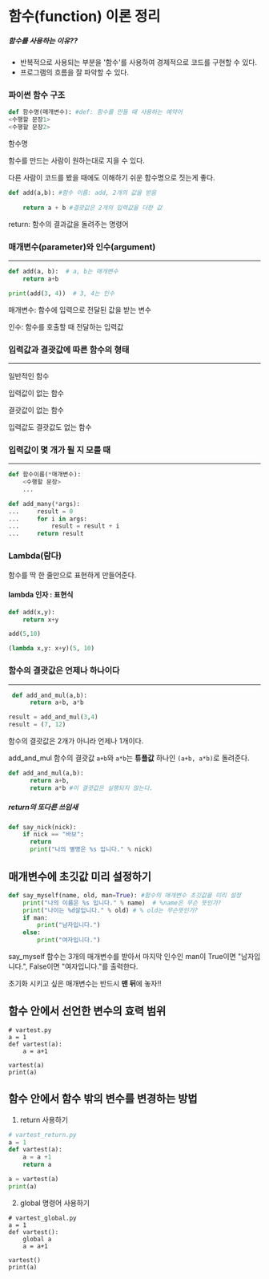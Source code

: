 # 함수(function) 이론 정리

##### 함수를 사용하는 이유??

- 반복적으로 사용되는 부분을 '함수'를 사용하여 경제적으로 코드를 구현할 수 있다.
- 프로그램의 흐름을 잘 파악할 수 있다.



### 파이썬 함수 구조

```python
def 함수명(매개변수): #def: 함수를 만들 때 사용하는 예약어
<수행할 문장1>
<수행할 문장2>
```

함수명

함수를 만드는 사람이 원하는대로 지을 수 있다.

다른 사람이 코드를 봤을 때에도 이해하기 쉬운 함수명으로 짓는게 좋다.



```python
def add(a,b): #함수 이름: add, 2개의 값을 받음
    
    return a + b #결괏값은 2개의 입력값을 더한 값
```

return: 함수의 결과값을 돌려주는 명령어



### 매개변수(parameter)와 인수(argument)

-------------------------------------------

```python
def add(a, b):  # a, b는 매개변수
    return a+b

print(add(3, 4))  # 3, 4는 인수
```

매개변수: 함수에 입력으로 전달된 값을 받는 변수

인수: 함수를 호출할 때 전달하는 입력값



### 입력값과 결괏값에 따른 함수의 형태

-------------------

일반적인 함수

입력값이 없는 함수

결괏값이 없는 함수

입력값도 결괏값도 없는 함수



### 입력값이 몇 개가 될 지 모를 때

-----------------------------------

```python
def 함수이름(*매개변수): 
    <수행할 문장>
    ...
```



```python
def add_many(*args): 
...     result = 0 
...     for i in args: 
...         result = result + i 
...     return result 
```





### Lambda(람다)

함수를 딱 한 줄만으로 표현하게 만들어준다.



#### lambda 인자 : 표현식

```python
def add(x,y):
    return x+y

add(5,10)
```



```python
(lambda x,y: x+y)(5, 10)
```





### 함수의 결괏값은 언제나 하나이다

---------------------------

```python
 def add_and_mul(a,b): 
	  return a+b, a*b

result = add_and_mul(3,4)
result = (7, 12)  
```

함수의 결괏값은 2개가 아니라 언제나 1개이다. 

add_and_mul 함수의 결괏값 `a+b`와 `a*b`는 **튜플값** 하나인 `(a+b, a*b)`로 돌려준다.



```python
def add_and_mul(a,b): 
	  return a+b, 
	  return a*b #이 결괏값은 실행되지 않는다.
```



##### return의 또다른 쓰임새

```python
def say_nick(nick): 
    if nick == "바보": 
      return 
   	  print("나의 별명은 %s 입니다." % nick)
```





## 매개변수에 초깃값 미리 설정하기

```python
def say_myself(name, old, man=True): #함수의 매개변수 초깃값을 미리 설정
    print("나의 이름은 %s 입니다." % name)  # %name은 무슨 뜻인가?
    print("나이는 %d살입니다." % old) # % old는 무슨뜻인가?
    if man: 
        print("남자입니다.")
    else: 
        print("여자입니다.")
```

say_myself 함수는 3개의 매개변수를 받아서 마지막 인수인 man이 True이면 "남자입니다.", False이면 "여자입니다."를 출력한다.

초기화 시키고 싶은 매개변수는 반드시 **맨 뒤**에 놓자!!



## 함수 안에서 선언한 변수의 효력 범위

```
# vartest.py
a = 1
def vartest(a):
	a = a+1
	
vartest(a)
print(a)
```



## 함수 안에서 함수 밖의 변수를 변경하는 방법

1. return 사용하기

```python
# vartest_return.py
a = 1 
def vartest(a): 
    a = a +1 
    return a

a = vartest(a) 
print(a)
```



2. global 명령어 사용하기

```
# vartest_global.py
a = 1 
def vartest(): 
    global a 
    a = a+1

vartest() 
print(a)
```


